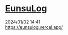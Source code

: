 
[EunsuLog](http://www.google.co.kr)
============
2024/01/02 14:41 </br>
https://eunsulog.vercel.app/
